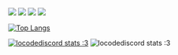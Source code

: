 ![](https://img.shields.io/endpoint?label=currently&url=https://dev.discordprofiles.me/api/badge/status/287574458963722240?simple=true) ![](https://img.shields.io/endpoint?url=https://dev.discordprofiles.me/api/badge/playing/598550433421590544?vscode=false) ![](https://img.shields.io/endpoint?url=https://dev.discordprofiles.me/api/badge/vscode/598550433421590544) ![](https://img.shields.io/endpoint?url=https://dev.discordprofiles.me/api/badge/spotify/598550433421590544)

[![Top Langs](https://github-readme-stats.vercel.app/api/top-langs/?username=locodediscord&title_color=FFA759&icon_color=FFD580&bg_color=1F2430&text_color=FFCC66&layout=compact)](https://github.com/anuraghazra/github-readme-stats)

[![locodediscord stats :3](https://github-readme-stats.vercel.app/api?username=locodediscord)](https://github.com/anuraghazra/github-readme-stats)
![locodediscord stats :3](https://github-readme-stats.vercel.app/api?username=locodediscord&show_icons=true&theme=radical)


